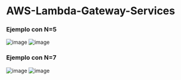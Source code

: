 # AWS-Lambda-Gateway-Services
### Ejemplo con N=5
![image](https://user-images.githubusercontent.com/42522754/65794409-b18b8700-e12d-11e9-835a-36704d3fe41c.png)
![image](https://user-images.githubusercontent.com/42522754/65794423-ba7c5880-e12d-11e9-9922-a2990db19bb9.png)
### Ejemplo con N=7
![image](https://user-images.githubusercontent.com/42522754/65794434-c49e5700-e12d-11e9-8e49-378c98db50b9.png)
![image](https://user-images.githubusercontent.com/42522754/65794451-ca943800-e12d-11e9-9c3d-44bc0b806b85.png)
